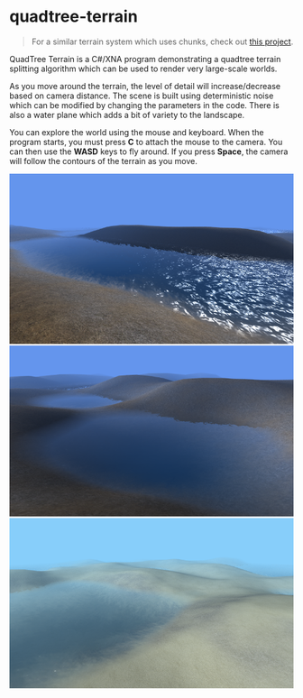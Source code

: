# quadtree-terrain
>For a similar terrain system which uses chunks, check out [this project](https://github.com/george7378/chunked-terrain).

QuadTree Terrain is a C#/XNA program demonstrating a quadtree terrain splitting algorithm which can be used to render very large-scale worlds.

As you move around the terrain, the level of detail will increase/decrease based on camera distance. The scene is built using deterministic noise which can be modified by changing the parameters in the code. There is also a water plane which adds a bit of variety to the landscape.

You can explore the world using the mouse and keyboard. When the program starts, you must press **C** to attach the mouse to the camera. You can then use the **WASD** keys to fly around. If you press **Space**, the camera will follow the contours of the terrain as you move.

![Sunlight reflecting off the scene](https://raw.githubusercontent.com/george7378/quadtree-terrain/master/_img/1.png)
![Some calm lakes](https://raw.githubusercontent.com/george7378/quadtree-terrain/master/_img/2.png)
![Naked terrain](https://raw.githubusercontent.com/george7378/quadtree-terrain/master/_img/3.png)
